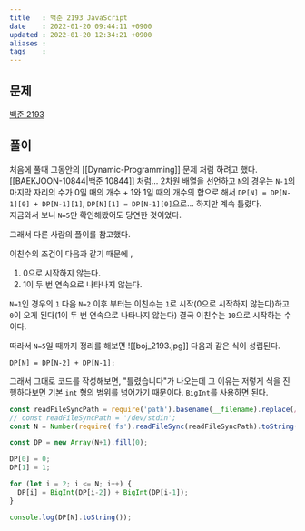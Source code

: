 ```yaml
---
title   : 백준 2193 JavaScript 
date    : 2022-01-20 09:44:11 +0900
updated : 2022-01-20 12:34:21 +0900
aliases : 
tags    : 
---
```

## 문제
[백준 2193](https://www.acmicpc.net/problem/2193)

## 풀이 
처음에 풀때 그동안의 [[Dynamic-Programming]] 문제 처럼 하려고 했다.
[[BAEKJOON-10844|백준 10844]] 처럼... 2차원 배열을 선언하고 `N`의 경우는 `N-1`의 마지막 자리의 수가 0일 때의 개수 + 1와 1일 때의 개수의 합으로 해서  `DP[N] = DP[N-1][0] + DP[N-1][1]`, `DP[N][1] = DP[N-1][0]`으로... 하지만 계속 틀렸다.   
지금와서 보니  `N=5`만 확인해봤어도 당연한 것이었다. 

그래서 다른 사람의 풀이를 참고했다.  

이친수의 조건이 다음과 같기 때문에 ,
1. 0으로 시작하지 않는다.
2. 1이 두 번 연속으로 나타나지 않는다.

`N=1`인 경우의 `1` 다음 
`N=2` 이후 부터는 이친수는 `1`로 시작(0으로 시작하지 않는다)하고 `0`이 오게 된다(1이 두 번 연속으로 나타나지 않는다)
결국 이친수는 `10`으로 시작하는 수이다.   

따라서 `N=5`일 때까지 정리를 해보면 
![[boj_2193.jpg]]
다음과 같은 식이 성립된다.
```
DP[N] = DP[N-2] + DP[N-1];
```
그래서 그대로 코드를 작성해보면, "틀렸습니다"가 나오는데 그 이유는 저렇게 식을 진행하다보면 기본 `int` 형의 범위를 넘어가기 때문이다. 
`BigInt`를 사용하면 된다.
```javascript
const readFileSyncPath = require('path').basename(__filename).replace(/js$/, 'txt');
// const readFileSyncPath = '/dev/stdin';
const N = Number(require('fs').readFileSync(readFileSyncPath).toString().trim());

const DP = new Array(N+1).fill(0);

DP[0] = 0;
DP[1] = 1;

for (let i = 2; i <= N; i++) {
  DP[i] = BigInt(DP[i-2]) + BigInt(DP[i-1]);
}

console.log(DP[N].toString());
```
